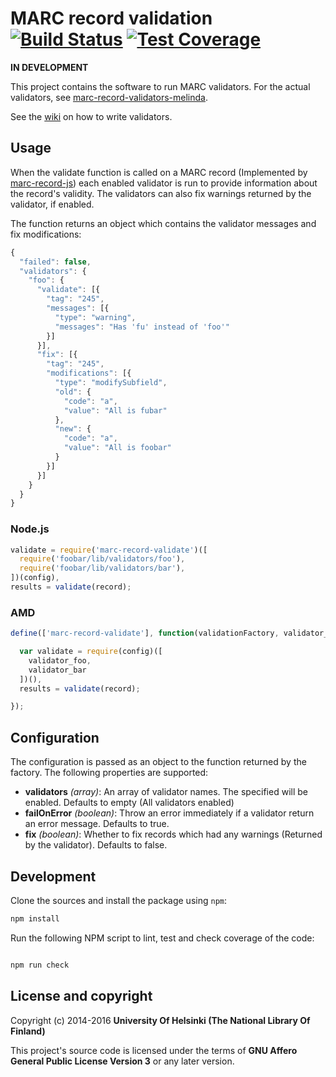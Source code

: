 # MARC record validation [![Build Status](https://travis-ci.org/NatLibFi/marc-record-validate.svg)](https://travis-ci.org/NatLibFi/marc-record-validate) [![Test Coverage](https://codeclimate.com/github/NatLibFi/marc-record-validate/badges/coverage.svg)](https://codeclimate.com/github/NatLibFi/marc-record-validate/coverage)

**IN DEVELOPMENT**

This project contains the software to run MARC validators. For the actual validators, see [marc-record-validators-melinda](https://github.com/natlibfi/marc-record-validators-melinda).

See the [wiki](https://github.com/NatLibFi/marc-record-validate/wiki/Writing-validators) on how to write validators.

## Usage

When the validate function is called on a MARC record (Implemented by [marc-record-js](https://github.com/petuomin/marc-record-js)) each enabled validator is run to provide information about the record's validity. The validators can also fix warnings returned by the validator, if enabled.

The function returns an object which contains the validator messages and fix modifications:

```js
{
  "failed": false,
  "validators": {
    "foo": {
      "validate": [{
        "tag": "245",
        "messages": [{
          "type": "warning",
          "messages": "Has 'fu' instead of 'foo'"
        }]  
      }],
      "fix": [{
        "tag": "245",
        "modifications": [{
          "type": "modifySubfield",
          "old": {
            "code": "a",
            "value": "All is fubar"
          },
          "new": {
            "code": "a",
            "value": "All is foobar"
          }
        }]
      }]
    }
  }
}
```

### Node.js

```js
validate = require('marc-record-validate')([
  require('foobar/lib/validators/foo'),
  require('foobar/lib/validators/bar'),
])(config),
results = validate(record);

```

### AMD
```js
define(['marc-record-validate'], function(validationFactory, validator_foo, validator_bar) {

  var validate = require(config)([
    validator_foo,
    validator_bar
  ])(),
  results = validate(record);

});
```

## Configuration

The configuration is passed as an object to the function returned by the factory. The following properties are supported:

- **validators** *(array)*: An array of validator names. The specified will be enabled. Defaults to empty (All validators enabled)
- **failOnError** *(boolean)*: Throw an error immediately if a validator return an error message. Defaults to true.
- **fix** *(boolean)*: Whether to fix records which had any warnings (Returned by the validator). Defaults to false.

## Development 

Clone the sources and install the package using `npm`:

```sh
npm install
```

Run the following NPM script to lint, test and check coverage of the code:

```javascript

npm run check

```

## License and copyright

Copyright (c) 2014-2016 **University Of Helsinki (The National Library Of Finland)**

This project's source code is licensed under the terms of **GNU Affero General Public License Version 3** or any later version.
